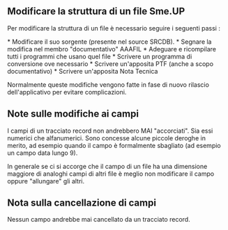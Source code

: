 ## Modificare la struttura di un file Sme.UP
Per modificare la struttura di un file è necessario seguire i seguenti passi : 

\* Modificare il suo sorgente (presente nel source SRCDB).
\* Segnare la modifica nel membro "documentativo" AAAFIL
\* Adeguare e ricompilare tutti i programmi che usano quel file
\* Scrivere un programma di conversione ove necessario
\* Scrivere un'apposita PTF (anche a scopo documentativo)
\* Scrivere un'apposita Nota Tecnica

Normalmente queste modifiche vengono fatte in fase di nuovo rilascio dell'applicativo per evitare complicazioni.

## Note sulle modifiche ai campi
I campi di un tracciato record non andrebbero MAI "accorciati". Sia essi numerici che alfanumerici.
Sono concesse alcune piccole deroghe in merito, ad esempio quando il campo è formalmente sbagliato (ad esempio un campo data lungo 9).

In generale se ci si accorge che il campo di un file ha una dimensione maggiore di analoghi campi di altri file è meglio non modificare il campo oppure "allungare" gli altri.

## Nota sulla cancellazione di campi
Nessun campo andrebbe mai cancellato da un tracciato record.







